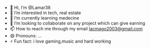- 👋 Hi, I’m @Lamar38
- 👀 I’m interested in  tech, real estate
- 🌱 I’m currently learning  medecine
- 💞️ I’m looking to collaborate on any project which can give earning
- 📫 How to reach me through my email lacmago2003@gmail.com
- 😄 Pronouns: ...
- ⚡ Fun fact: i love gaming,music and hard working 

<!---
Lamar38/Lamar38 is a ✨ special ✨ repository because its `README.md` (this file) appears on your GitHub profile.
You can click the Preview link to take a look at your changes.
--->
